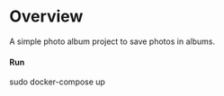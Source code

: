 # Overview
A simple photo album project to save photos in albums.

#### Run

 sudo docker-compose up

